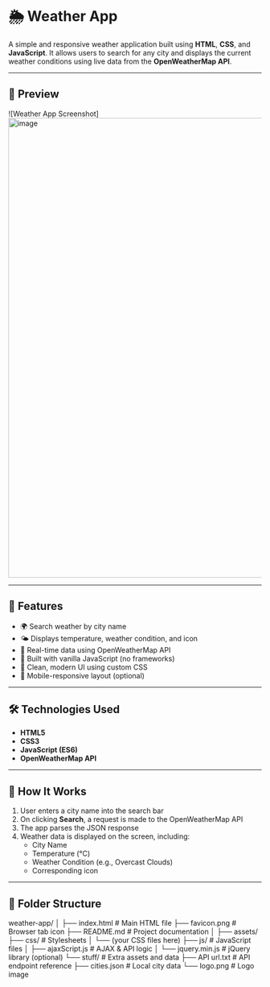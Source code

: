 # 🌦️ Weather App

A simple and responsive weather application built using **HTML**, **CSS**, and **JavaScript**. It allows users to search for any city and displays the current weather conditions using live data from the **OpenWeatherMap API**.

---

## 📸 Preview

![Weather App Screenshot]
<img width="1900" height="913" alt="image" src="https://github.com/user-attachments/assets/66a54314-b578-475c-93b3-42d6dea2f8f9" />

---

## 🚀 Features

- 🌍 Search weather by city name
- 🌤️ Displays temperature, weather condition, and icon
- 🔄 Real-time data using OpenWeatherMap API
- 🧠 Built with vanilla JavaScript (no frameworks)
- 🎨 Clean, modern UI using custom CSS
- 📱 Mobile-responsive layout (optional)

---

## 🛠️ Technologies Used

- **HTML5**
- **CSS3**
- **JavaScript (ES6)**
- **OpenWeatherMap API**

---

## 🔧 How It Works

1. User enters a city name into the search bar
2. On clicking **Search**, a request is made to the OpenWeatherMap API
3. The app parses the JSON response
4. Weather data is displayed on the screen, including:
   - City Name
   - Temperature (°C)
   - Weather Condition (e.g., Overcast Clouds)
   - Corresponding icon

---

## 📂 Folder Structure
weather-app/
│
├── index.html                # Main HTML file
├── favicon.png               # Browser tab icon
├── README.md                 # Project documentation
│
├── assets/
    ├── css/                  # Stylesheets
    │   └── (your CSS files here)
    ├── js/                   # JavaScript files
    │   ├── ajaxScript.js     # AJAX & API logic
    │   └── jquery.min.js     # jQuery library (optional)
    └── stuff/                # Extra assets and data
        ├── API url.txt       # API endpoint reference
        ├── cities.json       # Local city data
        └── logo.png          # Logo image

